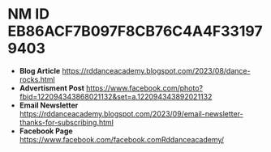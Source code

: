 # NM ID EB86ACF7B097F8CB76C4A4F331979403
- __Blog Article__ https://rddanceacademy.blogspot.com/2023/08/dance-rocks.html
- __Advertisment Post__ https://www.facebook.com/photo?fbid=122094343868021132&set=a.122094343892021132
- __Email Newsletter__ https://rddanceacademy.blogspot.com/2023/09/email-newsletter-thanks-for-subscribing.html
- __Facebook Page__ https://www.facebook.com/facebook.comRddanceacademy/
